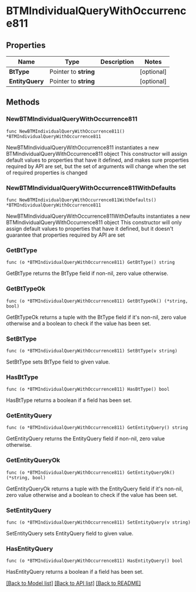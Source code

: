 # BTMIndividualQueryWithOccurrence811

## Properties

Name | Type | Description | Notes
------------ | ------------- | ------------- | -------------
**BtType** | Pointer to **string** |  | [optional] 
**EntityQuery** | Pointer to **string** |  | [optional] 

## Methods

### NewBTMIndividualQueryWithOccurrence811

`func NewBTMIndividualQueryWithOccurrence811() *BTMIndividualQueryWithOccurrence811`

NewBTMIndividualQueryWithOccurrence811 instantiates a new BTMIndividualQueryWithOccurrence811 object
This constructor will assign default values to properties that have it defined,
and makes sure properties required by API are set, but the set of arguments
will change when the set of required properties is changed

### NewBTMIndividualQueryWithOccurrence811WithDefaults

`func NewBTMIndividualQueryWithOccurrence811WithDefaults() *BTMIndividualQueryWithOccurrence811`

NewBTMIndividualQueryWithOccurrence811WithDefaults instantiates a new BTMIndividualQueryWithOccurrence811 object
This constructor will only assign default values to properties that have it defined,
but it doesn't guarantee that properties required by API are set

### GetBtType

`func (o *BTMIndividualQueryWithOccurrence811) GetBtType() string`

GetBtType returns the BtType field if non-nil, zero value otherwise.

### GetBtTypeOk

`func (o *BTMIndividualQueryWithOccurrence811) GetBtTypeOk() (*string, bool)`

GetBtTypeOk returns a tuple with the BtType field if it's non-nil, zero value otherwise
and a boolean to check if the value has been set.

### SetBtType

`func (o *BTMIndividualQueryWithOccurrence811) SetBtType(v string)`

SetBtType sets BtType field to given value.

### HasBtType

`func (o *BTMIndividualQueryWithOccurrence811) HasBtType() bool`

HasBtType returns a boolean if a field has been set.

### GetEntityQuery

`func (o *BTMIndividualQueryWithOccurrence811) GetEntityQuery() string`

GetEntityQuery returns the EntityQuery field if non-nil, zero value otherwise.

### GetEntityQueryOk

`func (o *BTMIndividualQueryWithOccurrence811) GetEntityQueryOk() (*string, bool)`

GetEntityQueryOk returns a tuple with the EntityQuery field if it's non-nil, zero value otherwise
and a boolean to check if the value has been set.

### SetEntityQuery

`func (o *BTMIndividualQueryWithOccurrence811) SetEntityQuery(v string)`

SetEntityQuery sets EntityQuery field to given value.

### HasEntityQuery

`func (o *BTMIndividualQueryWithOccurrence811) HasEntityQuery() bool`

HasEntityQuery returns a boolean if a field has been set.


[[Back to Model list]](../README.md#documentation-for-models) [[Back to API list]](../README.md#documentation-for-api-endpoints) [[Back to README]](../README.md)


